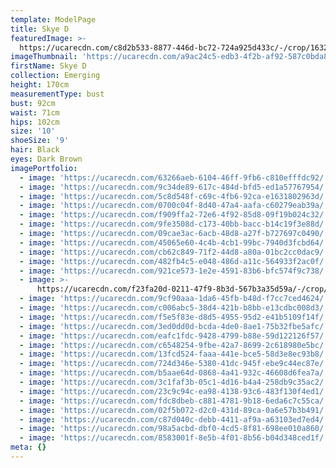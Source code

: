 ```yaml
---
template: ModelPage
title: Skye D
featuredImage: >-
  https://ucarecdn.com/c8d2b533-8877-446d-bc72-724a925d433c/-/crop/1632x992/0,429/-/preview/
imageThumbnail: 'https://ucarecdn.com/a9ac24c5-edb3-4f2b-af92-587c0bda86a9/'
firstName: Skye D
collection: Emerging
height: 170cm
measurementType: bust
bust: 92cm
waist: 71cm
hips: 102cm
size: '10'
shoeSize: '9'
hair: Black
eyes: Dark Brown
imagePortfolio:
  - image: 'https://ucarecdn.com/63266aeb-6104-46ff-9fb6-c810efffdc92/'
  - image: 'https://ucarecdn.com/9c34de89-617c-484d-bfd5-ed1a57767954/'
  - image: 'https://ucarecdn.com/5c8d548f-c69c-4fb6-92ca-e1631802963d/'
  - image: 'https://ucarecdn.com/0700c04f-8d40-47a4-aafa-c60279eab39a/'
  - image: 'https://ucarecdn.com/f909ffa2-72e6-4f92-85d8-09f19b024c32/'
  - image: 'https://ucarecdn.com/9fe3508d-c173-40bb-bacc-b14c19f3e88d/'
  - image: 'https://ucarecdn.com/09cae3ac-6acb-48d8-a27f-b727697c0490/'
  - image: 'https://ucarecdn.com/45065e60-4c4b-4cb1-99bc-7940d3fcbd64/'
  - image: 'https://ucarecdn.com/cb62c849-71f2-44d8-a80a-01bc2cc0dac9/'
  - image: 'https://ucarecdn.com/482fb4c5-e048-486d-a11c-564933f2ac0f/'
  - image: 'https://ucarecdn.com/921ce573-1e2e-4591-83b6-bfc574f9c738/'
  - image: >-
      https://ucarecdn.com/f23fa20d-0211-47f9-8b3d-567b3a35d59a/-/crop/898x329/42,0/-/preview/
  - image: 'https://ucarecdn.com/9cf90aaa-1da6-45fb-b48d-f7cc7ced4624/'
  - image: 'https://ucarecdn.com/c006abc5-38d4-421b-b8bb-e13cdbc008d3/'
  - image: 'https://ucarecdn.com/f5e5f83e-d8d5-4955-95d2-e41b5109f14f/'
  - image: 'https://ucarecdn.com/3ed0dd0d-bcda-4de0-8ae1-75b32fbe5afc/'
  - image: 'https://ucarecdn.com/eafc1fdc-9428-4799-b88e-59d122126f57/'
  - image: 'https://ucarecdn.com/c6548254-9fbe-42a7-8699-2c618980e5bc/'
  - image: 'https://ucarecdn.com/13fcd524-faaa-441e-bce5-58d3e8ec93b8/'
  - image: 'https://ucarecdn.com/724d346e-5380-41dc-945f-ebe9c44ec87e/'
  - image: 'https://ucarecdn.com/b5aae64d-0868-4a41-932c-46608d6fea7a/'
  - image: 'https://ucarecdn.com/3c1faf3b-05c1-4d16-b4a4-258db9c35ac2/'
  - image: 'https://ucarecdn.com/23c9c94c-ea98-4138-93c6-483f130f4ed1/'
  - image: 'https://ucarecdn.com/fdc8dbeb-c881-4781-9b18-6eda6c7c55ca/'
  - image: 'https://ucarecdn.com/02f5b072-d2c0-431d-89ca-0a6e57b3b491/'
  - image: 'https://ucarecdn.com/c87d040c-debb-4411-af9a-a63103ed7ed4/'
  - image: 'https://ucarecdn.com/98a5acbd-dbf0-4cd5-8f81-698ee010a860/'
  - image: 'https://ucarecdn.com/8583001f-8e5b-4f01-8b56-b04d348ced1f/'
meta: {}
---
```


